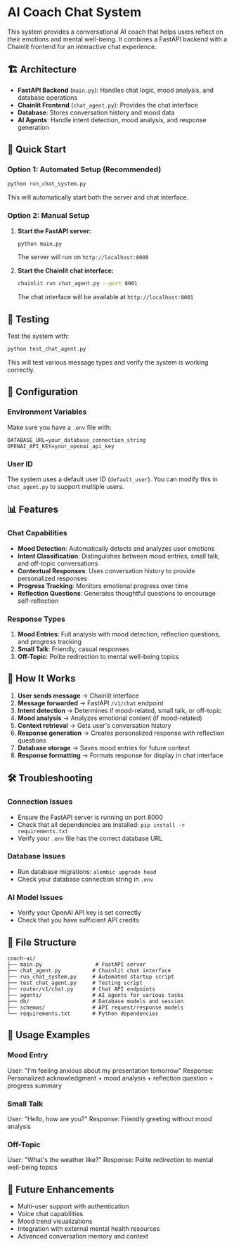 # AI Coach Chat System

This system provides a conversational AI coach that helps users reflect on their emotions and mental well-being. It combines a FastAPI backend with a Chainlit frontend for an interactive chat experience.

## 🏗️ Architecture

- **FastAPI Backend** (`main.py`): Handles chat logic, mood analysis, and database operations
- **Chainlit Frontend** (`chat_agent.py`): Provides the chat interface
- **Database**: Stores conversation history and mood data
- **AI Agents**: Handle intent detection, mood analysis, and response generation

## 🚀 Quick Start

### Option 1: Automated Setup (Recommended)
```bash
python run_chat_system.py
```
This will automatically start both the server and chat interface.

### Option 2: Manual Setup

1. **Start the FastAPI server:**
   ```bash
   python main.py
   ```
   The server will run on `http://localhost:8000`

2. **Start the Chainlit chat interface:**
   ```bash
   chainlit run chat_agent.py --port 8001
   ```
   The chat interface will be available at `http://localhost:8001`

## 🧪 Testing

Test the system with:
```bash
python test_chat_agent.py
```

This will test various message types and verify the system is working correctly.

## 🔧 Configuration

### Environment Variables
Make sure you have a `.env` file with:
```
DATABASE_URL=your_database_connection_string
OPENAI_API_KEY=your_openai_api_key
```

### User ID
The system uses a default user ID (`default_user`). You can modify this in `chat_agent.py` to support multiple users.

## 📊 Features

### Chat Capabilities
- **Mood Detection**: Automatically detects and analyzes user emotions
- **Intent Classification**: Distinguishes between mood entries, small talk, and off-topic conversations
- **Contextual Responses**: Uses conversation history to provide personalized responses
- **Progress Tracking**: Monitors emotional progress over time
- **Reflection Questions**: Generates thoughtful questions to encourage self-reflection

### Response Types
1. **Mood Entries**: Full analysis with mood detection, reflection questions, and progress tracking
2. **Small Talk**: Friendly, casual responses
3. **Off-Topic**: Polite redirection to mental well-being topics

## 🔄 How It Works

1. **User sends message** → Chainlit interface
2. **Message forwarded** → FastAPI `/v1/chat` endpoint
3. **Intent detection** → Determines if mood-related, small talk, or off-topic
4. **Mood analysis** → Analyzes emotional content (if mood-related)
5. **Context retrieval** → Gets user's conversation history
6. **Response generation** → Creates personalized response with reflection questions
7. **Database storage** → Saves mood entries for future context
8. **Response formatting** → Formats response for display in chat interface

## 🛠️ Troubleshooting

### Connection Issues
- Ensure the FastAPI server is running on port 8000
- Check that all dependencies are installed: `pip install -r requirements.txt`
- Verify your `.env` file has the correct database URL

### Database Issues
- Run database migrations: `alembic upgrade head`
- Check your database connection string in `.env`

### AI Model Issues
- Verify your OpenAI API key is set correctly
- Check that you have sufficient API credits

## 📁 File Structure

```
coach-ai/
├── main.py                 # FastAPI server
├── chat_agent.py          # Chainlit chat interface
├── run_chat_system.py     # Automated startup script
├── test_chat_agent.py     # Testing script
├── router/v1/chat.py      # Chat API endpoints
├── agents/                # AI agents for various tasks
├── db/                    # Database models and session
├── schemas/               # API request/response models
└── requirements.txt       # Python dependencies
```

## 🎯 Usage Examples

### Mood Entry
User: "I'm feeling anxious about my presentation tomorrow"
Response: Personalized acknowledgment + mood analysis + reflection question + progress summary

### Small Talk
User: "Hello, how are you?"
Response: Friendly greeting without mood analysis

### Off-Topic
User: "What's the weather like?"
Response: Polite redirection to mental well-being topics

## 🔮 Future Enhancements

- Multi-user support with authentication
- Voice chat capabilities
- Mood trend visualizations
- Integration with external mental health resources
- Advanced conversation memory and context 